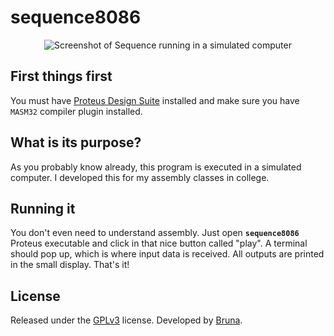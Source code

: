 # sequence8086

<div align="center">
  <img src="screenshots/game.png" alt="Screenshot of Sequence running in a simulated computer">
</div> 

## First things first
You must have [Proteus Design Suite](https://www.labcenter.com/) installed and make sure you have `MASM32` compiler plugin installed.

## What is its purpose?
As you probably know already, this program is executed in a simulated computer. I developed this for my assembly classes in college.

## Running it
You don't even need to understand assembly. Just open **`sequence8086`** Proteus executable and click in that nice button called "play". A terminal should pop up, which is where input data is received. All outputs are printed in the small display. That's it!

## License
Released under the [GPLv3](LICENSE) license.
Developed by [Bruna](github.com/russibc).
